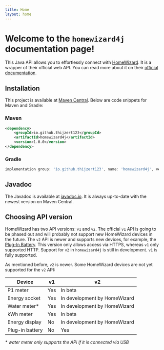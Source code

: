 ```yaml
---
title: Home
layout: home
---
```


# Welcome to the `homewizard4j` documentation page!
This Java API allows you to effortlessly connect with [HomeWizard](https://www.homewizard.com).
It is a wrapper of their official web API. You can read more about it on their
[official documentation](https://api-documentation.homewizard.com).

## Installation
This project is available at [Maven Central](https://central.sonatype.com/artifact/io.github.thijzert123/homewizard4j).
Below are code snippets for Maven and Gradle:

### Maven
```xml
<dependency>
    <groupId>io.github.thijzert123</groupId>
    <artifactId>homewizard4j</artifactId>
    <version>1.0.0</version>
</dependency>
```

### Gradle
```gradle
implementation group: 'io.github.thijzert123', name: 'homewizard4j', version: '1.0.0'
```

## Javadoc
The Javadoc is available at [javadoc.io](https://javadoc.io/doc/io.github.thijzert123/homewizard4j).
It is always up-to-date with the newest version on Maven Central.

## Choosing API version
HomeWizard has two API versions: `v1` and `v2`. The official `v1` API is going to be phased out and will probably not
support new HomeWizard devices in the future. The `v2` API is newer and supports new devices, for example,
the [Plug-In Battery](https://www.homewizard.com/plug-in-battery). This version only allows access via HTTPS,
whereas `v1` only supported HTTP. Support for `v2` in `homewizard4j` is still in development. `v1` is fully supported.

As mentioned before, `v2` is newer. Some HomeWizard devices are not yet supported for the `v2` API:

| Device          | v1  | v2                           |
|-----------------|-----|------------------------------|
| P1 meter        | Yes | In beta                      |
| Energy socket   | Yes | In development by HomeWizard |
| Water meter*    | Yes | In development by HomeWizard |
| kWh meter       | Yes | In beta                      |
| Energy display  | No  | In development by HomeWizard |
| Plug-in battery | No  | Yes                          |
_* water meter only supports the API if it is connected via USB_